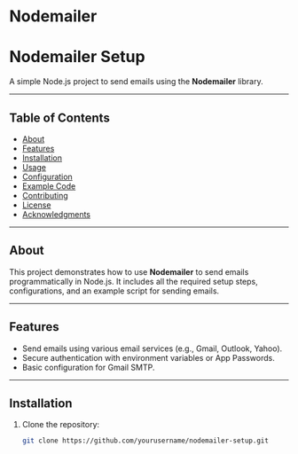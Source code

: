 # Nodemailer
# Nodemailer Setup

A simple Node.js project to send emails using the **Nodemailer** library.

---

## Table of Contents

- [About](#about)
- [Features](#features)
- [Installation](#installation)
- [Usage](#usage)
- [Configuration](#configuration)
- [Example Code](#example-code)
- [Contributing](#contributing)
- [License](#license)
- [Acknowledgments](#acknowledgments)

---

## About

This project demonstrates how to use **Nodemailer** to send emails programmatically in Node.js. It includes all the required setup steps, configurations, and an example script for sending emails.

---

## Features

- Send emails using various email services (e.g., Gmail, Outlook, Yahoo).
- Secure authentication with environment variables or App Passwords.
- Basic configuration for Gmail SMTP.

---

## Installation

1. Clone the repository:
   ```bash
   git clone https://github.com/yourusername/nodemailer-setup.git
